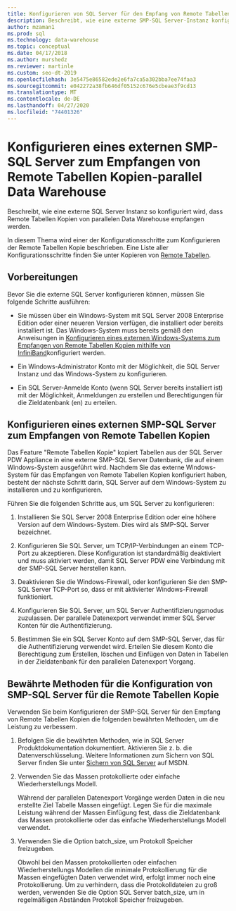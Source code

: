 ```yaml
---
title: Konfigurieren von SQL Server für den Empfang von Remote Tabellen Kopien
description: Beschreibt, wie eine externe SMP-SQL Server-Instanz konfiguriert wird, um Remote Tabellen Kopien von parallelen Data Warehouse zu empfangen.
author: mzaman1
ms.prod: sql
ms.technology: data-warehouse
ms.topic: conceptual
ms.date: 04/17/2018
ms.author: murshedz
ms.reviewer: martinle
ms.custom: seo-dt-2019
ms.openlocfilehash: 3e5475e86582ede2e6fa7ca5a302bba7ee74faa3
ms.sourcegitcommit: e042272a38fb646df05152c676e5cbeae3f9cd13
ms.translationtype: MT
ms.contentlocale: de-DE
ms.lasthandoff: 04/27/2020
ms.locfileid: "74401326"
---
```

# <a name="configure-an-external-smp-sql-server-to-receive-remote-table-copies---parallel-data-warehouse"></a>Konfigurieren eines externen SMP-SQL Server zum Empfangen von Remote Tabellen Kopien-parallel Data Warehouse
Beschreibt, wie eine externe SQL Server Instanz so konfiguriert wird, dass Remote Tabellen Kopien von parallelen Data Warehouse empfangen werden.  

In diesem Thema wird einer der Konfigurationsschritte zum Konfigurieren der Remote Tabellen Kopie beschrieben. Eine Liste aller Konfigurationsschritte finden Sie unter Kopieren von [Remote Tabellen](remote-table-copy.md).  
  
## <a name="before-you-begin"></a>Vorbereitungen  
Bevor Sie die externe SQL Server konfigurieren können, müssen Sie folgende Schritte ausführen:  
  
-   Sie müssen über ein Windows-System mit SQL Server 2008 Enterprise Edition oder einer neueren Version verfügen, die installiert oder bereits installiert ist. Das Windows-System muss bereits gemäß den Anweisungen in [Konfigurieren eines externen Windows-Systems zum Empfangen von Remote Tabellen Kopien mithilfe von InfiniBand](configure-an-external-windows-system-to-receive-remote-table-copies-using-infiniband.md)konfiguriert werden.  
  
-   Ein Windows-Administrator Konto mit der Möglichkeit, die SQL Server Instanz und das Windows-System zu konfigurieren.  
  
-   Ein SQL Server-Anmelde Konto (wenn SQL Server bereits installiert ist) mit der Möglichkeit, Anmeldungen zu erstellen und Berechtigungen für die Zieldatenbank (en) zu erteilen.  
  
## <a name="configure-an-external-smp-sql-server-to-receive-remote-table-copies"></a><a name="HowToSQLServer"></a>Konfigurieren eines externen SMP-SQL Server zum Empfangen von Remote Tabellen Kopien  
Das Feature "Remote Tabellen Kopie" kopiert Tabellen aus der SQL Server PDW Appliance in eine externe SMP-SQL Server Datenbank, die auf einem Windows-System ausgeführt wird. Nachdem Sie das externe Windows-System für das Empfangen von Remote Tabellen Kopien konfiguriert haben, besteht der nächste Schritt darin, SQL Server auf dem Windows-System zu installieren und zu konfigurieren.  
  
Führen Sie die folgenden Schritte aus, um SQL Server zu konfigurieren:  
  
1.  Installieren Sie SQL Server 2008 Enterprise Edition oder eine höhere Version auf dem Windows-System. Dies wird als SMP-SQL Server bezeichnet.  
  
2.  Konfigurieren Sie SQL Server, um TCP/IP-Verbindungen an einem TCP-Port zu akzeptieren. Diese Konfiguration ist standardmäßig deaktiviert und muss aktiviert werden, damit SQL Server PDW eine Verbindung mit der SMP-SQL Server herstellen kann.  
  
3.  Deaktivieren Sie die Windows-Firewall, oder konfigurieren Sie den SMP-SQL Server TCP-Port so, dass er mit aktivierter Windows-Firewall funktioniert.  
  
4.  Konfigurieren Sie SQL Server, um SQL Server Authentifizierungsmodus zuzulassen. Der parallele Datenexport verwendet immer SQL Server Konten für die Authentifizierung.  
  
5.  Bestimmen Sie ein SQL Server Konto auf dem SMP-SQL Server, das für die Authentifizierung verwendet wird. Erteilen Sie diesem Konto die Berechtigung zum Erstellen, löschen und Einfügen von Daten in Tabellen in der Zieldatenbank für den parallelen Datenexport Vorgang.  
  
## <a name="best-practices-for-smp-sql-server-configuration-for-remote-table-copy"></a><a name="BPSQLConfig"></a>Bewährte Methoden für die Konfiguration von SMP-SQL Server für die Remote Tabellen Kopie  
Verwenden Sie beim Konfigurieren der SMP-SQL Server für den Empfang von Remote Tabellen Kopien die folgenden bewährten Methoden, um die Leistung zu verbessern.  
  
1.  Befolgen Sie die bewährten Methoden, wie in SQL Server Produktdokumentation dokumentiert. Aktivieren Sie z. b. die Datenverschlüsselung. Weitere Informationen zum Sichern von SQL Server finden Sie unter [Sichern von SQL Server](../relational-databases/security/securing-sql-server.md) auf MSDN.  
  
2.  Verwenden Sie das Massen protokollierte oder einfache Wiederherstellungs Modell.  
  
    Während der parallelen Datenexport Vorgänge werden Daten in die neu erstellte Ziel Tabelle Massen eingefügt. Legen Sie für die maximale Leistung während der Massen Einfügung fest, dass die Zieldatenbank das Massen protokollierte oder das einfache Wiederherstellungs Modell verwendet.  
  
3.  Verwenden Sie die Option batch_size, um Protokoll Speicher freizugeben.  
  
    Obwohl bei den Massen protokollierten oder einfachen Wiederherstellungs Modellen die minimale Protokollierung für die Massen eingefügten Daten verwendet wird, erfolgt immer noch eine Protokollierung. Um zu verhindern, dass die Protokolldateien zu groß werden, verwenden Sie die Option SQL Server batch_size, um in regelmäßigen Abständen Protokoll Speicher freizugeben.  
  
<!-- MISSING LINKS 
## See Also  
[Common Metadata Query Examples &#40;SQL Server PDW&#41;](../sqlpdw/common-metadata-query-examples-sql-server-pdw.md)  
-->
  
